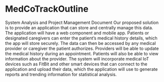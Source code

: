 # MedCoTrackOutline
System Analysis and Project Management Document
Our proposed solution is to provide an application that can store and centrally manage this data. The application will have a web component and mobile app. Patients or designated caregivers can enter the patient’s medical history details, which the app will store securely. The data can then be accessed by
any medical provider or caregiver the patient authorizes. Providers will be able to update the medical history during an appointment. Patients will also be able to view information about the provider. The system will incorporate medical IoT devices such as FitBit and other smart devices that can connect to the application and upload their data, which the application will use to generate reports and trending
information for statistical analysis. 
